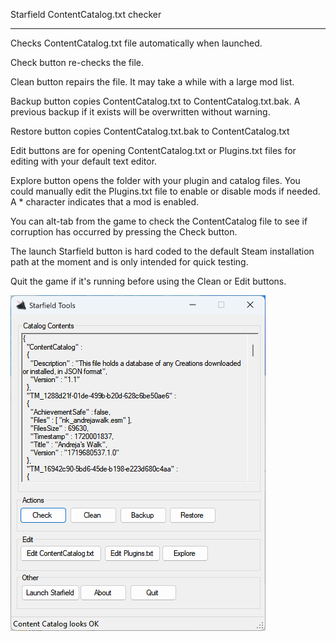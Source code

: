 Starfield ContentCatalog.txt checker
<hr>

Checks ContentCatalog.txt file automatically when launched.

Check button re-checks the file.

Clean button repairs the file. It may take a while with a large mod list.

Backup button copies ContentCatalog.txt to ContentCatalog.txt.bak. A previous backup if it exists will be overwritten without warning.

Restore button copies ContentCatalog.txt.bak to ContentCatalog.txt

Edit buttons are for opening ContentCatalog.txt or Plugins.txt files for editing with your default text editor.

Explore button opens the folder with your plugin and catalog files.
You could manually edit the Plugins.txt file to enable or disable mods if needed.
A * character indicates that a mod is enabled.

You can alt-tab from the game to check the ContentCatalog file to see if corruption has occurred by pressing the Check button.

The launch Starfield button is hard coded to the default Steam installation path at the moment and is only intended for quick testing.

Quit the game if it's running before using the Clean or Edit buttons.

<div align="left">
    <img src="/Screenshot.png" width="408px" align="left"</img> 
</div>
